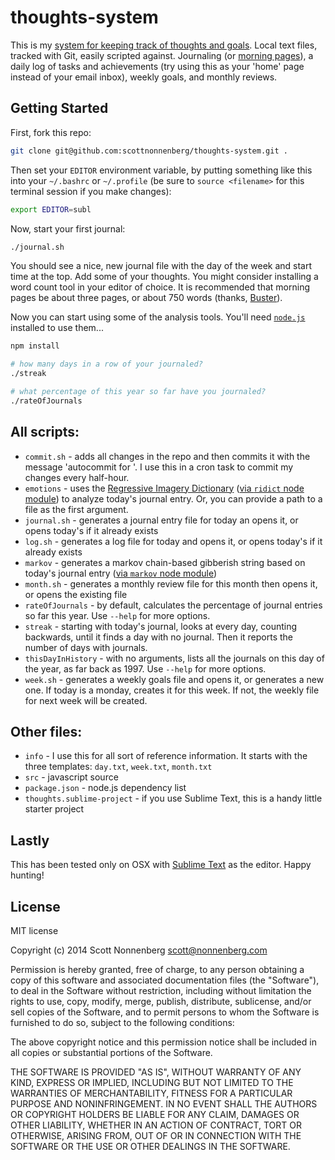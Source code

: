 # thoughts-system

This is my [system for keeping track of thoughts and goals](https://blog.scottnonnenberg.com/resolutions-and-systems/). Local text files, tracked with Git, easily scripted against. Journaling (or [morning pages](http://www.theguardian.com/lifeandstyle/2014/oct/03/morning-pages-change-your-life-oliver-burkeman)), a daily log of tasks and achievements (try using this as your 'home' page instead of your email inbox), weekly goals, and monthly reviews.

## Getting Started

First, fork this repo:

```bash
git clone git@github.com:scottnonnenberg/thoughts-system.git .
```

Then set your `EDITOR` environment variable, by putting something like this into your `~/.bashrc` or `~/.profile` (be sure to `source <filename>` for this terminal session if you make changes):

```bash
export EDITOR=subl
```

Now, start your first journal:

```bash
./journal.sh
```

You should see a nice, new journal file with the day of the week and start time at the top. Add some of your thoughts. You might consider installing a word count tool in your editor of choice. It is recommended that morning pages be about three pages, or about 750 words (thanks, [Buster](http://www.forbes.com/sites/jasonoberholtzer/2011/03/30/internet-transparency-a-chat-with-buster-benson/)).

Now you can start using some of the analysis tools. You'll need [`node.js`](http://nodejs.org/) installed to use them...

```bash
npm install

# how many days in a row of your journaled?
./streak

# what percentage of this year so far have you journaled?
./rateOfJournals
```

## All scripts:

* `commit.sh` - adds all changes in the repo and then commits it with the message 'autocommit for <date>'. I use this in a cron task to commit my changes every half-hour.
* `emotions` - uses the [Regressive Imagery Dictionary](http://enjoymentland.com/2010/01/11/the-regressive-imagery-dictionary/) ([via `ridict` node module](https://github.com/frankamp/node-ridict)) to analyze today's journal entry. Or, you can provide a path to a file as the first argument.
* `journal.sh` - generates a journal entry file for today an opens it, or opens today's if it already exists
* `log.sh` - generates a log file for today and opens it, or opens today's if it already exists
* `markov` - generates a markov chain-based gibberish string based on today's journal entry ([via `markov` node module](https://github.com/substack/node-markov))
* `month.sh` - generates a monthly review file for this month then opens it, or opens the existing file
* `rateOfJournals` - by default, calculates the percentage of journal entries so far this year. Use `--help` for more options.
* `streak` - starting with today's journal, looks at every day, counting backwards, until it finds a day with no journal. Then it reports the number of days with journals.
* `thisDayInHistory` - with no arguments, lists all the journals on this day of the year, as far back as 1997. Use `--help` for more options.
* `week.sh` - generates a weekly goals file and opens it, or generates a new one. If today is a monday, creates it for this week. If not, the weekly file for next week will be created.

## Other files:

* `info` - I use this for all sort of reference information. It starts with the three templates: `day.txt`, `week.txt`, `month.txt`
* `src` - javascript source
* `package.json` - node.js dependency list
* `thoughts.sublime-project` - if you use Sublime Text, this is a handy little starter project

## Lastly

This has been tested only on OSX with [Sublime Text](http://www.sublimetext.com/) as the editor. Happy hunting!

## License

MIT license

Copyright (c) 2014 Scott Nonnenberg <scott@nonnenberg.com>

Permission is hereby granted, free of charge, to any person obtaining a copy of this software and
associated documentation files (the "Software"), to deal in the Software without restriction,
including without limitation the rights to use, copy, modify, merge, publish, distribute,
sublicense, and/or sell copies of the Software, and to permit persons to whom the Software is
furnished to do so, subject to the following conditions:

The above copyright notice and this permission notice shall be included in all copies or
substantial portions of the Software.

THE SOFTWARE IS PROVIDED "AS IS", WITHOUT WARRANTY OF ANY KIND, EXPRESS OR IMPLIED, INCLUDING BUT
NOT LIMITED TO THE WARRANTIES OF MERCHANTABILITY, FITNESS FOR A PARTICULAR PURPOSE AND
NONINFRINGEMENT. IN NO EVENT SHALL THE AUTHORS OR COPYRIGHT HOLDERS BE LIABLE FOR ANY CLAIM,
DAMAGES OR OTHER LIABILITY, WHETHER IN AN ACTION OF CONTRACT, TORT OR OTHERWISE, ARISING FROM, OUT
OF OR IN CONNECTION WITH THE SOFTWARE OR THE USE OR OTHER DEALINGS IN THE SOFTWARE.


